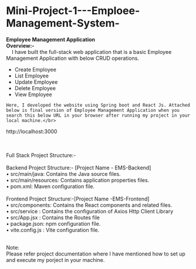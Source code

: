 # Mini-Project-1---Emploee-Management-System-
<b>Employee Management Application</b></br>
<b>Overview:-</b></br>
   &nbsp; &nbsp; I have built the full-stack web application that is a basic Employee Management Application with below CRUD operations.</br>
<ul>
<li>Create Employee</li>
<li>List Employee</li>
<li>Update Employee</li>
<li>Delete Employee</li>
<li>View Employee</li>
</ul>

    Here, I developed the website using Spring boot and React Js. Attached below is final version of Employee Management Application when you search this below URL in your browser after running my project in your local machine.</br>
http://localhost:3000 </br></br></br>

Full Stack Project  Structure:-</br></br>
Backend Project  Structure:- [Project Name - EMS-Backend]</br>
•	src/main/java: 	Contains the Java source files.</br>
•	src/main/resources: 	Contains application properties files.</br>
•	pom.xml: 		Maven configuration file.</br></br>
Frontend Project  Structure:-[Project Name -EMS-Frontend]</br>
•	src/components:	 Contains the React components and related files.</br>
•	src/service : 	Contains the configuration of Axios Http Client Library </br>
•	src/App.jsx : 	Contains the Routes file</br>
•	package.json: 	npm configuration file.</br>
•	vite.config.js : 	Vite configuration file.</br></br>


Note:</br>
Please refer project documentation where I have mentioned how to set up and execute my porject in your machine.</br>
